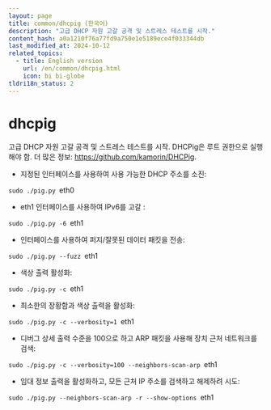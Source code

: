 ```yaml
---
layout: page
title: common/dhcpig (한국어)
description: "고급 DHCP 자원 고갈 공격 및 스트레스 테스트를 시작."
content_hash: a0a1210f76a77fd9a750e1e5189ece4f033344db
last_modified_at: 2024-10-12
related_topics:
  - title: English version
    url: /en/common/dhcpig.html
    icon: bi bi-globe
tldri18n_status: 2
---
```

# dhcpig

고급 DHCP 자원 고갈 공격 및 스트레스 테스트를 시작.
DHCPig은 루트 권한으로 실행해야 함.
더 많은 정보: <https://github.com/kamorin/DHCPig>.

- 지정된 인터페이스를 사용하여 사용 가능한 DHCP 주소를 소진:

`sudo ./pig.py `<span class="tldr-var badge badge-pill bg-dark-lm bg-white-dm text-white-lm text-dark-dm font-weight-bold">eth0</span>

- eth1 인터페이스를 사용하여 IPv6를 고갈 :

`sudo ./pig.py -6 `<span class="tldr-var badge badge-pill bg-dark-lm bg-white-dm text-white-lm text-dark-dm font-weight-bold">eth1</span>

- 인터페이스를 사용하여 퍼지/잘못된 데이터 패킷을 전송:

`sudo ./pig.py --fuzz `<span class="tldr-var badge badge-pill bg-dark-lm bg-white-dm text-white-lm text-dark-dm font-weight-bold">eth1</span>

- 색상 출력 활성화:

`sudo ./pig.py -c `<span class="tldr-var badge badge-pill bg-dark-lm bg-white-dm text-white-lm text-dark-dm font-weight-bold">eth1</span>

- 최소한의 장황함과 색상 출력을 활성화:

`sudo ./pig.py -c --verbosity=1 `<span class="tldr-var badge badge-pill bg-dark-lm bg-white-dm text-white-lm text-dark-dm font-weight-bold">eth1</span>

- 디버그 상세 출력 수준을 100으로 하고 ARP 패킷을 사용해 장치 근처 네트워크를 검색:

`sudo ./pig.py -c --verbosity=100 --neighbors-scan-arp `<span class="tldr-var badge badge-pill bg-dark-lm bg-white-dm text-white-lm text-dark-dm font-weight-bold">eth1</span>

- 임대 정보 출력을 활성화하고, 모든 근처 IP 주소를 검색하고 해제하려 시도:

`sudo ./pig.py --neighbors-scan-arp -r --show-options `<span class="tldr-var badge badge-pill bg-dark-lm bg-white-dm text-white-lm text-dark-dm font-weight-bold">eth1</span>
